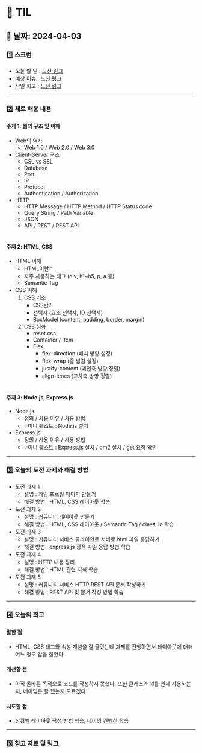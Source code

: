 # 📝 TIL 

## 📆 날짜: 2024-04-03

### 1️⃣ 스크럼
- 오늘 할 일 : <a href="https://www.notion.so/goorm/13-436de043f3be4a0caa538f7ebaee04e4?pvs=4">노션 링크</a>
- 예상 이슈 : <a href="https://www.notion.so/goorm/14-9401234d53c848618ec47532300e6180?pvs=4">노션 링크</a>
- 작일 회고 : <a href="https://www.notion.so/goorm/15-4aecd9da633941c1854b51f2413dca1c?pvs=4">노션 링크</a>
---

### 2️⃣ 새로 배운 내용
#### 주제 1: 웹의 구조 및 이해
- Web의 역사
  - Web 1.0 / Web 2.0 / Web 3.0
- Client-Server 구조
  - CSL vs SSL
  - Database
  - Port
  - IP
  - Protocol
  - Authentication / Authorization
- HTTP
  - HTTP Message / HTTP Method / HTTP Status code
  - Query String / Path Variable
  - JSON
  - API / REST / REST API
<br><br>

#### 주제 2: HTML, CSS
- HTML 이해
  - HTML이란?
  - 자주 사용하는 태그 (div, h1~h5, p, a 등)
  - Semantic Tag
- CSS 이해
  1. CSS 기초
      - CSS란?
      - 선택자 (요소 선택자, ID 선택자)
      - BoxModel (content, padding, border, margin)
  2. CSS 심화
      - reset.css
      - Container / Item
      - Flex
        - flex-direction (배치 방향 설정)
        - flex-wrap (줄 넘김 설정)
        - justify-content (메인축 방향 정렬)
        - align-itmes (교차축 방향 정렬)
<br><br>

#### 주제 3: Node.js, Express.js
- Node.js
  - 정의 / 사용 이유 / 사용 방법 
  - 💡미니 퀘스트 : Node.js 설치 
- Express.js
  - 정의 / 사용 이유 / 사용 방법
  - 💡미니 퀘스트 : Express.js 설치 / pm2 설치 / get 요청 확인
---

### 3️⃣ 오늘의 도전 과제와 해결 방법
- 도전 과제 1
  - 설명 : 개인 프로필 페이지 만들기
  - 해결 방법 : HTML, CSS 레이아웃 학습
- 도전 과제 2
  - 설명 : 커뮤니티 레이아웃 만들기
  - 해결 방법 : HTML, CSS 레이아웃 / Semantic Tag / class, id 학습
- 도전 과제 3
  - 설명 : 커뮤니티 서비스 클라이언트 서버로 html 파일 응답하기
  - 해결 방법 : express.js 정적 파일 응답 방법 학습
- 도전 과제 4
  - 설명 : HTTP 내용 정리
  - 해결 방법 : HTML 관련 지식 학습
- 도전 과제 5
  - 설명 : 커뮤니티 서비스 HTTP REST API 문서 작성하기
  - 해결 방법 : REST API 및 문서 작성 방법 학습
---

### 4️⃣ 오늘의 회고

#### 잘한 점
- HTML, CSS 태그와 속성 개념을 잘 몰랐는데 과제를 진행하면서 레이아웃에 대해 어느 정도 감을 잡았다.

#### 개선할 점
- 아직 올바른 목적으로 코드를 작성하지 못했다. 또한 클래스와 id를 언제 사용하는지, 네이밍은 잘 했는지 모르겠다.

#### 시도할 점
- 상황별 레이아웃 작성 방법 학습, 네이밍 컨벤션 학습
---

### 5️⃣ 참고 자료 및 링크
